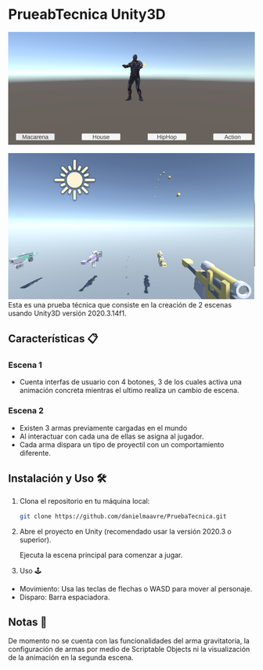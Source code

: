 # PrueabTecnica Unity3D

<img src="./demo_image.jpg"></img>

<img src="./demo_image2.jpg"></img>
Esta es una prueba técnica que consiste en la creación de 2 escenas usando Unity3D versión 2020.3.14f1.

## Características 📋

### Escena 1
- Cuenta interfas de usuario con 4 botones, 3 de los cuales activa una animación concreta mientras el ultimo realiza un cambio de escena.

### Escena 2
- Existen 3 armas previamente cargadas en el mundo
- Al interactuar con cada una de ellas se asigna al jugador.
- Cada arma dispara un tipo de proyectil con un comportamiento diferente.

## Instalación y Uso 🛠️

1. Clona el repositorio en tu máquina local:

   ```bash
   git clone https://github.com/danielmaavre/PruebaTecnica.git

2. Abre el proyecto en Unity (recomendado usar la versión 2020.3 o superior).

    Ejecuta la escena principal para comenzar a jugar.

3. Uso 🕹️

- Movimiento: Usa las teclas de flechas o WASD para mover al personaje.
- Disparo: Barra espaciadora.


## Notas 📌

De momento no se cuenta con las funcionalidades del arma gravitatoria, la configuración de armas por medio de Scriptable Objects ni la visualización de la animación en la segunda escena.